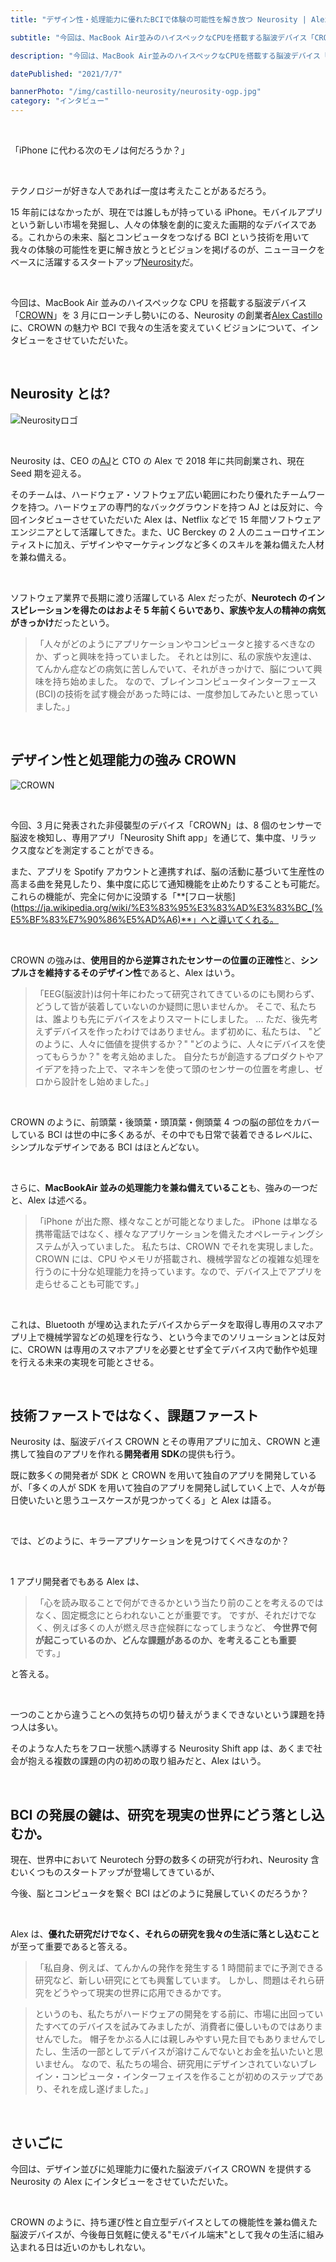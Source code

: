 ```yaml
---
title: "デザイン性・処理能力に優れたBCIで体験の可能性を解き放つ Neurosity | Alex Castillo"

subtitle: "今回は、MacBook Air並みのハイスペックなCPUを搭載する脳波デバイス「CROWN」を3月にローンチし勢いにのる、Neurosityの創業者Alex Castillo に、CROWNの魅力やBCIで我々の生活を変えていくビジョンについて、インタビューをさせていただいた。"

description: "今回は、MacBook Air並みのハイスペックなCPUを搭載する脳波デバイス「CROWN」を3月にローンチし勢いにのる、Neurosityの創業者Alex Castillo に、CROWNの魅力やBCIで我々の生活を変えていくビジョンについて、インタビューをさせていただいた。"

datePublished: "2021/7/7"

bannerPhoto: "/img/castillo-neurosity/neurosity-ogp.jpg"
category: "インタビュー"
---
```


&nbsp;

「iPhone に代わる次のモノは何だろうか？」

&nbsp;

テクノロジーが好きな人であれば一度は考えたことがあるだろう。

15 年前にはなかったが、現在では誰しもが持っている iPhone。モバイルアプリという新しい市場を発掘し、人々の体験を劇的に変えた画期的なデバイスである。これからの未来、脳とコンピュータをつなげる BCI という技術を用いて我々の体験の可能性を更に解き放とうとビジョンを掲げるのが、ニューヨークをベースに活躍するスタートアップ[Neurosity](https://neurosity.co/)だ。

&nbsp;

今回は、MacBook Air 並みのハイスペックな CPU を搭載する脳波デバイス「[CROWN](https://neurosity.co/tech-specs)」を 3 月にローンチし勢いにのる、Neurosity の創業者[Alex Castillo](https://www.linkedin.com/in/alexcas/) に、CROWN の魅力や BCI で我々の生活を変えていくビジョンについて、インタビューをさせていただいた。

&nbsp;

## Neurosity とは?

![Neurosityロゴ](https://neurotechjp.com/img/castillo-neurosity/neurosity-logo.png)

&nbsp;

Neurosity は、CEO の[AJ](https://www.linkedin.com/in/andrewjaykeller/)と CTO の Alex で 2018 年に共同創業され、現在 Seed 期を迎える。

そのチームは、ハードウェア・ソフトウェア広い範囲にわたり優れたチームワークを持つ。ハードウェアの専門的なバックグラウンドを持つ AJ とは反対に、今回インタビューさせていただいた Alex は、Netflix などで 15 年間ソフトウェアエンジニアとして活躍してきた。また、UC Berckey の 2 人のニューロサイエンティストに加え、デザインやマーケティングなど多くのスキルを兼ね備えた人材を兼ね備える。

&nbsp;

ソフトウェア業界で長期に渡り活躍している Alex だったが、**Neurotech のインスピレーションを得たのはおよそ 5 年前くらいであり、家族や友人の精神の病気がきっかけ**だったという。

> 「人々がどのようにアプリケーションやコンピュータと接するべきなのか、ずっと興味を持っていました。
> それとは別に、私の家族や友達は、てんかん症などの病気に苦しんでいて、それがきっかけで、脳について興味を持ち始めました。
> なので、ブレインコンピュータインターフェース(BCI)の技術を試す機会があった時には、一度参加してみたいと思っていました。」

&nbsp;

## デザイン性と処理能力の強み CROWN

![CROWN](https://neurotechjp.com/img/castillo-neurosity/neurosity-device.png)

&nbsp;

今回、3 月に発表された非侵襲型のデバイス「CROWN」は、8 個のセンサーで脳波を検知し、専用アプリ「Neurosity Shift app」を通じて、集中度、リラックス度などを測定することができる。

また、アプリを Spotify アカウントと連携すれば、脳の活動に基づいて生産性の高まる曲を発見したり、集中度に応じて通知機能を止めたりすることも可能だ。これらの機能が、完全に何かに没頭する「**[フロー状態](https://ja.wikipedia.org/wiki/%E3%83%95%E3%83%AD%E3%83%BC_(%E5%BF%83%E7%90%86%E5%AD%A6)**」へと導いてくれる。

&nbsp;

CROWN の強みは、**使用目的から逆算されたセンサーの位置の正確性**と、**シンプルさを維持するそのデザイン性**であると、Alex はいう。

> 「EEG(脳波計)は何十年にわたって研究されてきているのにも関わらず、どうして皆が装着していないのか疑問に思いませんか。
> そこで、私たちは、誰よりも先にデバイスをよりスマートにしました。
> ...
> ただ、後先考えずデバイスを作ったわけではありません。まず初めに、私たちは、
> "どのように、人々に価値を提供するか？"
> "どのように、人々にデバイスを使ってもらうか？"
> を考え始めました。
> 自分たちが創造するプロダクトやアイデアを持った上で、マネキンを使って頭のセンサーの位置を考慮し、ゼロから設計をし始めました。」

&nbsp;

CROWN のように、前頭葉・後頭葉・頭頂葉・側頭葉 4 つの脳の部位をカバーしている BCI は世の中に多くあるが、その中でも日常で装着できるレベルに、シンプルなデザインである BCI はほとんどない。

&nbsp;

さらに、**MacBookAir 並みの処理能力を兼ね備えていること**も、強みの一つだと、Alex は述べる。

> 「iPhone が出た際、様々なことが可能となりました。
> iPhone は単なる携帯電話ではなく、様々なアプリケーションを備えたオペレーティングシステムが入っていました。
> 私たちは、CROWN でそれを実現しました。CROWN には、CPU やメモリが搭載され、機械学習などの複雑な処理を行うのに十分な処理能力を持っています。なので、デバイス上でアプリを走らせることも可能です。」

&nbsp;

これは、Bluetooth が埋め込まれたデバイスからデータを取得し専用のスマホアプリ上で機械学習などの処理を行なう、という今までのソリューションとは反対に、CROWN は専用のスマホアプリを必要とせず全てデバイス内で動作や処理を行える未来の実現を可能とさせる。

&nbsp;

## 技術ファーストではなく、課題ファースト

Neurosity は、脳波デバイス CROWN とその専用アプリに加え、CROWN と連携して独自のアプリを作れる**開発者用 SDK**の提供も行う。

既に数多くの開発者が SDK と CROWN を用いて独自のアプリを開発しているが、「多くの人が SDK を用いて独自のアプリを開発し試していく上で、人々が毎日使いたいと思うユースケースが見つかってくる」と Alex は語る。

&nbsp;

では、どのように、キラーアプリケーションを見つけてくべきなのか？

&nbsp;

1 アプリ開発者でもある Alex は、

> 「心を読み取ることで何ができるかという当たり前のことを考えるのではなく、固定概念にとらわれないことが重要です。
> ですが、それだけでなく、例えば多くの人が燃え尽き症候群になってしまうなど、 **今世界で何が起こっているのか、どんな課題があるのか、を考えることも重要** です。」

と答える。

&nbsp;

一つのことから違うことへの気持ちの切り替えがうまくできないという課題を持つ人は多い。

そのような人たちをフロー状態へ誘導する Neurosity Shift app は、あくまで社会が抱える複数の課題の内の初めの取り組みだと、Alex はいう。

&nbsp;

## BCI の発展の鍵は、研究を現実の世界にどう落とし込むか。

現在、世界中において Neurotech 分野の数多くの研究が行われ、Neurosity 含むいくつものスタートアップが登場してきているが、

今後、脳とコンピュータを繋ぐ BCI はどのように発展していくのだろうか？

&nbsp;

Alex は、**優れた研究だけでなく、それらの研究を我々の生活に落とし込むこと**が至って重要であると答える。

> 「私自身、例えば、てんかんの発作を発生する 1 時間前までに予測できる研究など、新しい研究にとても興奮しています。
> しかし、問題はそれら研究をどうやって現実の世界に応用できるかです。

> というのも、私たちがハードウェアの開発をする前に、市場に出回っていたすべてのデバイスを試みてみましたが、消費者に優しいものではありませんでした。
> 帽子をかぶる人には親しみやすい見た目でもありませんでしたし、生活の一部としてデバイスが溶けこんでないとお金を払いたいと思いません。
> なので、私たちの場合、研究用にデザインされていないブレイン・コンピュータ・インターフェイスを作ることが初めのステップであり、それを成し遂げました。」

&nbsp;

## さいごに

今回は、デザイン並びに処理能力に優れた脳波デバイス CROWN を提供する Neurosity の Alex にインタビューをさせていただいた。

&nbsp;

CROWN のように、持ち運び性と自立型デバイスとしての機能性を兼ね備えた脳波デバイスが、今後毎日気軽に使える"モバイル端末"として我々の生活に組み込まれる日は近いのかもしれない。

&nbsp;
